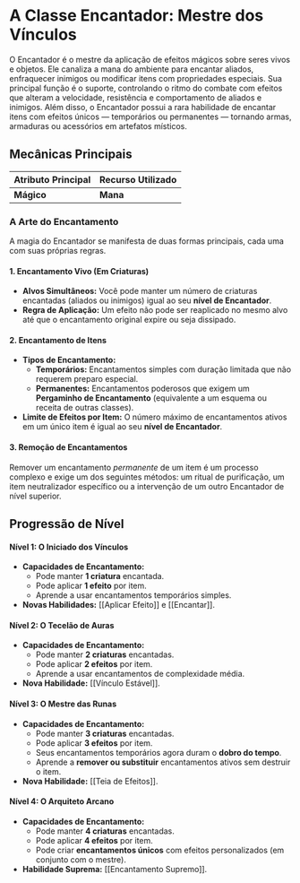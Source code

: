 # A Classe Encantador: Mestre dos Vínculos

O Encantador é o mestre da aplicação de efeitos mágicos sobre seres vivos e objetos. Ele canaliza a mana do ambiente para encantar aliados, enfraquecer inimigos ou modificar itens com propriedades especiais. Sua principal função é o suporte, controlando o ritmo do combate com efeitos que alteram a velocidade, resistência e comportamento de aliados e inimigos. Além disso, o Encantador possui a rara habilidade de encantar itens com efeitos únicos — temporários ou permanentes — tornando armas, armaduras ou acessórios em artefatos místicos.

## Mecânicas Principais

| Atributo Principal | Recurso Utilizado |
| :----------------- | :---------------- |
| **Mágico** | **Mana** |

### A Arte do Encantamento
A magia do Encantador se manifesta de duas formas principais, cada uma com suas próprias regras.

#### 1. Encantamento Vivo (Em Criaturas)
* **Alvos Simultâneos:** Você pode manter um número de criaturas encantadas (aliados ou inimigos) igual ao seu **nível de Encantador**.
* **Regra de Aplicação:** Um efeito não pode ser reaplicado no mesmo alvo até que o encantamento original expire ou seja dissipado.

#### 2. Encantamento de Itens
* **Tipos de Encantamento:**
    * **Temporários:** Encantamentos simples com duração limitada que não requerem preparo especial.
    * **Permanentes:** Encantamentos poderosos que exigem um **Pergaminho de Encantamento** (equivalente a um esquema ou receita de outras classes).
* **Limite de Efeitos por Item:** O número máximo de encantamentos ativos em um único item é igual ao seu **nível de Encantador**.

#### 3. Remoção de Encantamentos
Remover um encantamento *permanente* de um item é um processo complexo e exige um dos seguintes métodos: um ritual de purificação, um item neutralizador específico ou a intervenção de um outro Encantador de nível superior.

## Progressão de Nível

#### Nível 1: O Iniciado dos Vínculos
* **Capacidades de Encantamento:**
    * Pode manter **1 criatura** encantada.
    * Pode aplicar **1 efeito** por item.
    * Aprende a usar encantamentos temporários simples.
* **Novas Habilidades:** [[Aplicar Efeito]] e [[Encantar]].

#### Nível 2: O Tecelão de Auras
* **Capacidades de Encantamento:**
    * Pode manter **2 criaturas** encantadas.
    * Pode aplicar **2 efeitos** por item.
    * Aprende a usar encantamentos de complexidade média.
* **Nova Habilidade:** [[Vínculo Estável]].

#### Nível 3: O Mestre das Runas
* **Capacidades de Encantamento:**
    * Pode manter **3 criaturas** encantadas.
    * Pode aplicar **3 efeitos** por item.
    * Seus encantamentos temporários agora duram o **dobro do tempo**.
    * Aprende a **remover ou substituir** encantamentos ativos sem destruir o item.
* **Nova Habilidade:** [[Teia de Efeitos]].

#### Nível 4: O Arquiteto Arcano
* **Capacidades de Encantamento:**
    * Pode manter **4 criaturas** encantadas.
    * Pode aplicar **4 efeitos** por item.
    * Pode criar **encantamentos únicos** com efeitos personalizados (em conjunto com o mestre).
* **Habilidade Suprema:** [[Encantamento Supremo]].